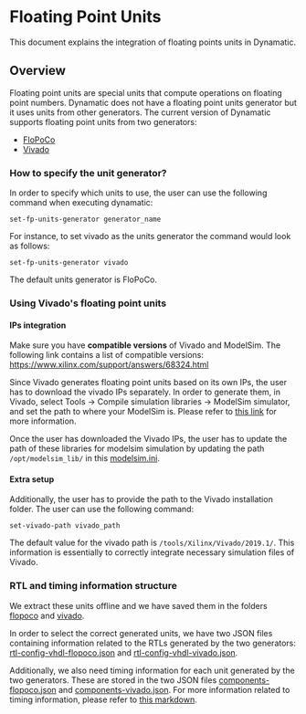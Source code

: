 # Floating Point Units

This document explains the integration of floating points units in Dynamatic.


## Overview

Floating point units are special units that compute operations on floating point numbers. Dynamatic does not have a floating point units generator but it uses units from other generators. The current version of Dynamatic supports floating point units from two generators:

- [FloPoCo](https://flopoco.org/)
- [Vivado](https://www.amd.com/en/products/software/adaptive-socs-and-fpgas/vivado.html)

### How to specify the unit generator?

In order to specify which units to use, the user can use the following command when executing dynamatic:

`set-fp-units-generator generator_name`

For instance, to set vivado as the units generator the command would look as follows:

`set-fp-units-generator vivado`

The default units generator is FloPoCo.

### Using Vivado's floating point units

#### IPs integration

Make sure you have **compatible versions** of Vivado and ModelSim. The following link contains a list of compatible versions:
https://www.xilinx.com/support/answers/68324.html

Since Vivado generates floating point units based on its own IPs, the user has to download the vivado IPs separately. In order to generate them, in Vivado, select Tools -> Compile simulation libraries -> ModelSim simulator, and set the path to where your ModelSim is.  Please refer to [this link](https://adaptivesupport.amd.com/s/question/0D52E00007G0iKDSAZ/simulating-on-modelsim-with-vivado?language=en_US) for more information. 


Once the user has downloaded the Vivado IPs, the user has to update the path of these libraries for modelsim simulation by updating the path `/opt/modelsim_lib/` in this [modelsim.ini](https://github.com/EPFL-LAP/dynamatic/blob/main/tools/hls-verifier/resources/modelsim.ini).

#### Extra setup

Additionally, the user has to provide the path to the Vivado installation folder. The user can use the following command:

`set-vivado-path vivado_path`

The default value for the vivado path is `/tools/Xilinx/Vivado/2019.1/`. This information is essentially to correctly integrate necessary simulation files of Vivado.


### RTL and timing information structure

We extract these units offline and we have saved them in the folders [flopoco](https://github.com/EPFL-LAP/dynamatic/tree/main/data/vhdl/arith/flopoco/) and [vivado](https://github.com/EPFL-LAP/dynamatic/tree/main/data/vhdl/arith/vivado). 

In order to select the correct generated units, we have two JSON files containing information related to the RTLs generated by the two generators: [rtl-config-vhdl-flopoco.json](https://github.com/EPFL-LAP/dynamatic/blob/main/data/rtl-config-vhdl-flopoco.json) and [rtl-config-vhdl-vivado.json](https://github.com/EPFL-LAP/dynamatic/blob/main/data/rtl-config-vhdl-vivado.json). 

Additionally, we also need timing information for each unit generated by the two generators. These are stored in the two JSON files [components-flopoco.json](https://github.com/EPFL-LAP/dynamatic/blob/main/data/components-flopoco.json) and [components-vivado.json](https://github.com/EPFL-LAP/dynamatic/blob/main/data/components-vivado.json). For more information related to timing information, please refer to [this markdown](https://github.com/EPFL-LAP/dynamatic/blob/main/docs/Specs/TimingInformation.md).




